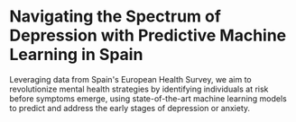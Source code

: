 # Navigating the Spectrum of Depression with Predictive Machine Learning in Spain

Leveraging data from Spain's European Health Survey, we aim to revolutionize mental health strategies by identifying individuals at risk before symptoms emerge, using state-of-the-art machine learning models to predict and address the early stages of depression or anxiety. 
